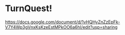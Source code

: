 # TurnQuest!
https://docs.google.com/document/d/1vHQHyZnZzEpFk-V7Y4Wp3gVnxKsKzeEstMPkOO6a6hI/edit?usp=sharing
